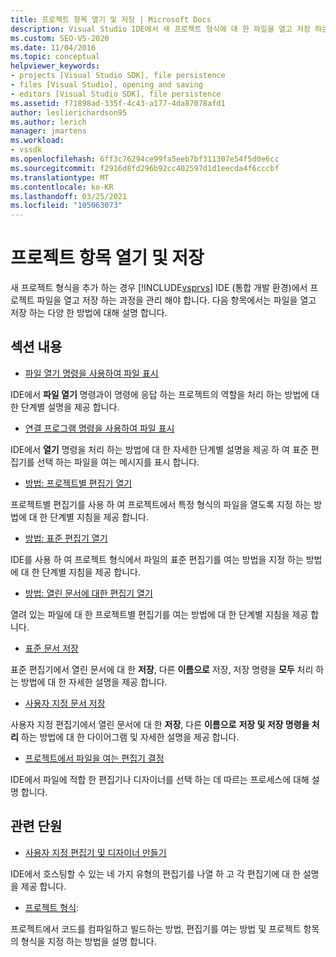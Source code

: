```yaml
---
title: 프로젝트 항목 열기 및 저장 | Microsoft Docs
description: Visual Studio IDE에서 새 프로젝트 형식에 대 한 파일을 열고 저장 하는 다양 한 방법에 대해 알아봅니다.
ms.custom: SEO-VS-2020
ms.date: 11/04/2016
ms.topic: conceptual
helpviewer_keywords:
- projects [Visual Studio SDK], file persistence
- files [Visual Studio], opening and saving
- editors [Visual Studio SDK], file persistence
ms.assetid: f71898ad-335f-4c43-a177-4da87078afd1
author: leslierichardson95
ms.author: lerich
manager: jmartens
ms.workload:
- vssdk
ms.openlocfilehash: 6ff3c76294ce99fa5eeb7bf311307e54f5d0e6cc
ms.sourcegitcommit: f2916d8fd296b92cc402597d1d1eecda4f6cccbf
ms.translationtype: MT
ms.contentlocale: ko-KR
ms.lasthandoff: 03/25/2021
ms.locfileid: "105063073"
---
```

# <a name="opening-and-saving-project-items"></a>프로젝트 항목 열기 및 저장
새 프로젝트 형식을 추가 하는 경우 [!INCLUDE[vsprvs](../../code-quality/includes/vsprvs_md.md)] IDE (통합 개발 환경)에서 프로젝트 파일을 열고 저장 하는 과정을 관리 해야 합니다. 다음 항목에서는 파일을 열고 저장 하는 다양 한 방법에 대해 설명 합니다.

## <a name="in-this-section"></a>섹션 내용
- [파일 열기 명령을 사용하여 파일 표시](../../extensibility/internals/displaying-files-by-using-the-open-file-command.md)

 IDE에서 **파일 열기** 명령과이 명령에 응답 하는 프로젝트의 역할을 처리 하는 방법에 대 한 단계별 설명을 제공 합니다.

- [연결 프로그램 명령을 사용하여 파일 표시](../../extensibility/internals/displaying-files-by-using-the-open-with-command.md)

 IDE에서 **열기** 명령을 처리 하는 방법에 대 한 자세한 단계별 설명을 제공 하 여 표준 편집기를 선택 하는 파일을 여는 메시지를 표시 합니다.

- [방법: 프로젝트별 편집기 열기](../../extensibility/how-to-open-project-specific-editors.md)

 프로젝트별 편집기를 사용 하 여 프로젝트에서 특정 형식의 파일을 열도록 지정 하는 방법에 대 한 단계별 지침을 제공 합니다.

- [방법: 표준 편집기 열기](../../extensibility/how-to-open-standard-editors.md)

 IDE를 사용 하 여 프로젝트 형식에서 파일의 표준 편집기를 여는 방법을 지정 하는 방법에 대 한 단계별 지침을 제공 합니다.

- [방법: 열린 문서에 대한 편집기 열기](../../extensibility/how-to-open-editors-for-open-documents.md)

 열려 있는 파일에 대 한 프로젝트별 편집기를 여는 방법에 대 한 단계별 지침을 제공 합니다.

- [표준 문서 저장](../../extensibility/internals/saving-a-standard-document.md)

 표준 편집기에서 열린 문서에 대 한 **저장**, 다른 **이름으로** 저장, 저장 명령을 **모두** 처리 하는 방법에 대 한 자세한 설명을 제공 합니다.

- [사용자 지정 문서 저장](../../extensibility/internals/saving-a-custom-document.md)

 사용자 지정 편집기에서 열린 문서에 대 한 **저장**, 다른 **이름으로** **저장 및 저장 명령을 처리** 하는 방법에 대 한 다이어그램 및 자세한 설명을 제공 합니다.

- [프로젝트에서 파일을 여는 편집기 결정](../../extensibility/internals/determining-which-editor-opens-a-file-in-a-project.md)

 IDE에서 파일에 적합 한 편집기나 디자이너를 선택 하는 데 따르는 프로세스에 대해 설명 합니다.

## <a name="related-sections"></a>관련 단원
- [사용자 지정 편집기 및 디자이너 만들기](../../extensibility/creating-custom-editors-and-designers.md)

 IDE에서 호스팅할 수 있는 네 가지 유형의 편집기를 나열 하 고 각 편집기에 대 한 설명을 제공 합니다.

- [프로젝트 형식](../../extensibility/internals/project-types.md):

 프로젝트에서 코드를 컴파일하고 빌드하는 방법, 편집기를 여는 방법 및 프로젝트 항목의 형식을 지정 하는 방법을 설명 합니다.
